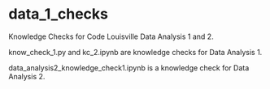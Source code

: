 # data_1_checks
Knowledge Checks for Code Louisville Data Analysis 1 and 2.

know_check_1.py and kc_2.ipynb are knowledge checks for Data Analysis 1.

data_analysis2_knowledge_check1.ipynb is a knowledge check for Data Analysis 2.

